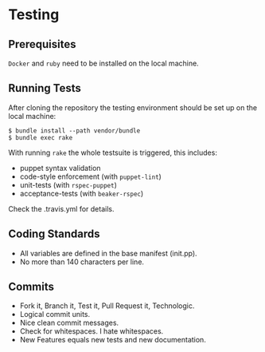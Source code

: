 # Testing

## Prerequisites

`Docker` and `ruby` need to be installed on the local machine.

## Running Tests

After cloning the repository the testing environment should be set up on the local machine:

```
$ bundle install --path vendor/bundle
$ bundle exec rake
```

With running `rake` the whole testsuite is triggered, this
includes:

  * puppet syntax validation
  * code-style enforcement (with `puppet-lint`)
  * unit-tests (with `rspec-puppet`)
  * acceptance-tests (with `beaker-rspec`)

Check the .travis.yml for details.

## Coding Standards

* All variables are defined in the base manifest (init.pp).
* No more than 140 characters per line.

## Commits

* Fork it, Branch it, Test it, Pull Request it, Technologic.
* Logical commit units.
* Nice clean commit messages.
* Check for whitespaces. I hate whitespaces.
* New Features equals new tests and new documentation.
